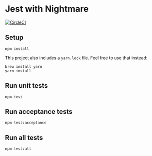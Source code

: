 # Jest with Nightmare

[![CircleCI](https://circleci.com/gh/vigetlabs/jest-with-nightmare.svg?style=svg)](https://circleci.com/gh/vigetlabs/jest-with-nightmare)

## Setup

```
npm install
```

This project also includes a `yarn.lock` file. Feel free to use that instead:

```
brew install yarn
yarn install
```

## Run unit tests

```
npm test
```

## Run acceptance tests

```
npm test:acceptance
```

## Run all tests

```
npm test:all
```
